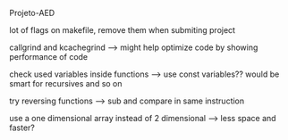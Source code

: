 Projeto-AED

lot of flags on makefile, remove them when submiting project

callgrind and kcachegrind --> might help optimize code by showing performance of code

check used variables inside functions --> use const variables?? would be smart for recursives and so on

try reversing functions --> sub and compare in same instruction

use a one dimensional array instead of 2 dimensional --> less space and faster?
